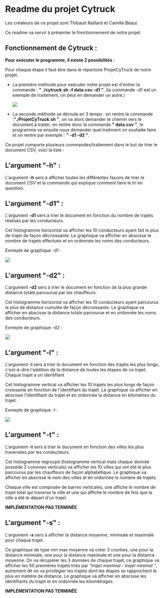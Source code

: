 # Readme du projet Cytruck

Les créateurs de ce projet sont Thibault Raillard et Camille Béaur.

Ce readme va servir à présenter le fonctionnement de notre projet.

## Fonctionnement de Cytruck :

**Pour exécuter le programme, il existe 2 possibilités :** 

Pour chaque étape il faut être dans le répertoire ProjetCyTruck de notre projet.

- La première méthode pour exécuter notre projet est d'entrer la commande : **" ./cytruck.sh -f data.csv -d1 "**, (la commande -d1 est un exemple de traitement, on peut en demander un autre.)

  ![](https://media.discordapp.net/attachments/1098669939398811790/1202680267823784037/methode_1.png?ex=65ce5648&is=65bbe148&hm=83a692610cb06f6dfe457b821ad7306bfe14f969650cf72475b1b48799054874&=&format=webp&quality=lossless)
- La seconde méthode se déroule en 3 temps : en rentre la commande :**"./ProjetCyTruck.sh "**, on va alors demander le chemin vers le document à traiter, on rentre donc la commande **" data.csv "**, le programme va ensuite nous demander quel traitment on souhaite faire et on rentre par exemple : **" -d1 -d2 "**.

Ce projet comporte plusieurs commandes/traitement dans le but de trier le document CSV, voici la liste :

## L'argument "-h" : 

L'argument **-h** sers à afficher toutes les différentes façons de trier le document CSV et la commande qui explique comment faire le tri en question. 

## L'argument "-d1" : 

L'argument **-d1** sers à trier le document en fonction du nombre de trajets réalisés par les conducteurs. 

Cet histogramme horizontal va afficher les 10 conducteurs ayant fait le plus de trajet de façon décroissante. Le graphique va afficher en abscisse le nombre de trajets effectués et en ordonnée les noms des conducteurs. 

Exmeple de graphique -d1 :

![](https://media.discordapp.net/attachments/1098669939398811790/1202328304670232586/-d1.png?ex=65cd0e7e&is=65ba997e&hm=3374e36b2fca49367e3dcbccda3c7c94660d53cf5aa8b8ec319ea0da31558cde&=&format=webp&quality=lossless)

## L'argument "-d2" :

L'argument **-d2** sers à trier le document en fonction de la plus grande distance totale parcourue par les chauffeurs.

Cet histogramme horizontal va afficher les 10 conducteurs ayant parcourus le plus de distance cumulée de façon décroissante. Le graphique va afficher en abscisse la distance totale parcourue et en ordonnée les noms des conducteurs.

Exmeple de graphique -d2 :

![](https://media.discordapp.net/attachments/1098669939398811790/1202224435487326208/image.png?ex=65ccadc1&is=65ba38c1&hm=d8754e2226ca09689b74fd57f73b3fd92a8330ffd5c75da75a82d5fa0dcde90a&=&format=webp&quality=lossless&width=796&height=597)

## L'argument "-l" :

L'argument **-l** sers à trier le document en fonction des trajets les plus longs, c'est-à-dire l'addition de la distance de toutes les étapes de ce trajet. Chaque trajet a un identifiant

Cet histogramme vertical va afficher les 10 trajets les plus longs de façon croissante en fonction de l'identifiant du trajet. Le graphique va afficher en abscisse l'identifiant du trajet et en ordonnée la distance en kilomètres du trajet.

Exmeple de graphique -l :

![](https://media.discordapp.net/attachments/1098669939398811790/1202224688617771018/image.png?ex=65ccadfe&is=65ba38fe&hm=82659c73c3c4e0fe88aa9d767139a25d8b37ea682d9ff1b15165a47a7a676bd1&=&format=webp&quality=lossless&width=796&height=597)

## L'argument "-t" :

L'argument **-t** sers à trier le document en fonction des villes les plus traversées par les conducteurs.

Cet histogramme regroupé (histogramme vertical mais chaque donnée possède 2 colonnes verticals) va afficher les 10 villes qui ont été le plus parcourus par les chauffeurs de façon alphabétique. Le graphique va afficher en abscisse le nom des villes et en ordonnée le nombre de trajets. 

Chaque ville est composée de barres verticales, une affiche le nombre de trajet total qui traverse la ville et une qui affiche le nombre de fois que la ville a été le départ d'un trajet.

**IMPLÉMENTATION PAS TERMINÉE**

## L'argument "-s" :

L'argument **-s** sers à afficher la distance moyenne, minimale et maximale pour chaque trajet. 

Ce graphique de type min max moyenne va créer 3 courbes, une pour la distance minimale, une pour la distance maximale et une pour la distance moyenne. On va récupérer les 3 données de chaque trajet, ce graphique va afficher les 50 premières trajets triés par *"trajet maximal - trajet minimal "*, autrement dit on va privilégier les trajets dont les étapes se rapprochent le plus en matière de distance. Le graphique va afficher en abscisse les identifiants du trajet et en ordonnée les kilométrages.

**IMPLÉMENTATION PAS TERMINÉE**
